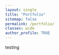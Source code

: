 ```yaml
---
layout: single
title: "Portfolio"
sitemap: false
permalink: /portfolio/
classes: wide
author_profile: TRUE
---
```



testing